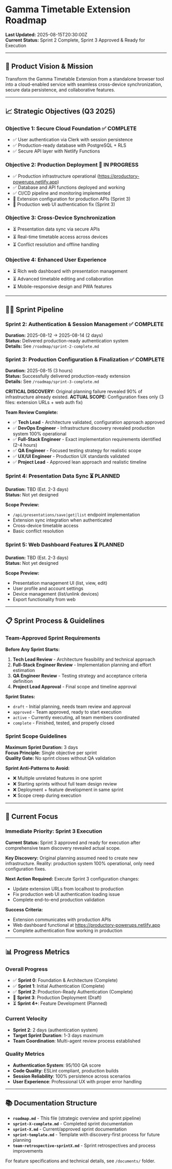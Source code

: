 # Gamma Timetable Extension Roadmap

**Last Updated:** 2025-08-15T20:30:00Z  
**Current Status:** Sprint 2 Complete, Sprint 3 Approved & Ready for Execution

---

## 🎯 Product Vision & Mission

Transform the Gamma Timetable Extension from a standalone browser tool into a cloud-enabled service with seamless cross-device synchronization, secure data persistence, and collaborative features.

---

## 📈 Strategic Objectives (Q3 2025)

### **Objective 1: Secure Cloud Foundation** ✅ **COMPLETE**
- ✅ User authentication via Clerk with session persistence
- ✅ Production-ready database with PostgreSQL + RLS  
- ✅ Secure API layer with Netlify Functions

### **Objective 2: Production Deployment** 🔄 **IN PROGRESS**
- ✅ Production infrastructure operational (https://productory-powerups.netlify.app)
- ✅ Database and API functions deployed and working  
- ✅ CI/CD pipeline and monitoring implemented
- 🔄 Extension configuration for production APIs (Sprint 3)
- 🔄 Production web UI authentication fix (Sprint 3)

### **Objective 3: Cross-Device Synchronization**
- ⏳ Presentation data sync via secure APIs
- ⏳ Real-time timetable access across devices
- ⏳ Conflict resolution and offline handling

### **Objective 4: Enhanced User Experience**
- ⏳ Rich web dashboard with presentation management
- ⏳ Advanced timetable editing and collaboration
- ⏳ Mobile-responsive design and PWA features

---

## 🏃‍♂️ Sprint Pipeline

### **Sprint 2: Authentication & Session Management** ✅ **COMPLETE**
**Duration:** 2025-08-12 → 2025-08-14 (2 days)  
**Status:** Delivered production-ready authentication system  
**Details:** See `/roadmap/sprint-2-complete.md`

### **Sprint 3: Production Configuration & Finalization** ✅ **COMPLETE**
**Duration:** 2025-08-15 (3 hours)  
**Status:** Successfully delivered production-ready extension  
**Details:** See `/roadmap/sprint-3-complete.md`

**CRITICAL DISCOVERY:** Original planning failure revealed 90% of infrastructure already existed.
**ACTUAL SCOPE:** Configuration fixes only (3 files: extension URLs + web auth fix)

**Team Review Complete:**
- ✅ **Tech Lead** - Architecture validated, configuration approach approved
- ✅ **DevOps Engineer** - Infrastructure discovery revealed production system 100% operational  
- ✅ **Full-Stack Engineer** - Exact implementation requirements identified (2-4 hours)
- ✅ **QA Engineer** - Focused testing strategy for realistic scope
- ✅ **UX/UI Engineer** - Production UX standards validated
- ✅ **Project Lead** - Approved lean approach and realistic timeline

### **Sprint 4: Presentation Data Sync** ⏳ **PLANNED**
**Duration:** TBD (Est. 2-3 days)  
**Status:** Not yet designed

**Scope Preview:**
- `/api/presentations/save|get|list` endpoint implementation
- Extension sync integration when authenticated
- Cross-device timetable access
- Basic conflict resolution

### **Sprint 5: Web Dashboard Features** ⏳ **PLANNED**  
**Duration:** TBD (Est. 2-3 days)  
**Status:** Not yet designed

**Scope Preview:**
- Presentation management UI (list, view, edit)
- User profile and account settings
- Device management (list/unlink devices)
- Export functionality from web

---

## 📋 Sprint Process & Guidelines

### **Team-Approved Sprint Requirements**

**Before Any Sprint Starts:**
1. **Tech Lead Review** - Architecture feasibility and technical approach
2. **Full-Stack Engineer Review** - Implementation planning and effort estimation  
3. **QA Engineer Review** - Testing strategy and acceptance criteria definition
4. **Project Lead Approval** - Final scope and timeline approval

**Sprint States:**
- `draft` - Initial planning, needs team review and approval
- `approved` - Team approved, ready to start execution
- `active` - Currently executing, all team members coordinated
- `complete` - Finished, tested, and properly closed

### **Sprint Scope Guidelines**

**Maximum Sprint Duration:** 3 days  
**Focus Principle:** Single objective per sprint  
**Quality Gate:** No sprint closes without QA validation

**Sprint Anti-Patterns to Avoid:**
- ❌ Multiple unrelated features in one sprint
- ❌ Starting sprints without full team design review
- ❌ Deployment + feature development in same sprint  
- ❌ Scope creep during execution

---

## 🎯 Current Focus

### **Immediate Priority: Sprint 3 Execution**

**Current Status:** 
Sprint 3 approved and ready for execution after comprehensive team discovery revealed actual scope.

**Key Discovery:** Original planning assumed need to create new infrastructure. Reality: production system 100% operational, only need configuration fixes.

**Next Action Required:**
Execute Sprint 3 configuration changes:
- Update extension URLs from localhost to production  
- Fix production web UI authentication loading issue
- Complete end-to-end production validation

**Success Criteria:**
- Extension communicates with production APIs
- Web dashboard functional at https://productory-powerups.netlify.app
- Complete authentication flow working in production

---

## 📊 Progress Metrics

### **Overall Progress**
- ✅ **Sprint 0**: Foundation & Architecture (Complete)
- ✅ **Sprint 1**: Initial Authentication (Complete)  
- ✅ **Sprint 2**: Production-Ready Authentication (Complete)
- 🔄 **Sprint 3**: Production Deployment (Draft)
- ⏳ **Sprint 4+**: Feature Development (Planned)

### **Current Velocity**
- **Sprint 2**: 2 days (authentication system)
- **Target Sprint Duration**: 1-3 days maximum
- **Team Coordination**: Multi-agent review process established

### **Quality Metrics**
- **Authentication System**: 95/100 QA score
- **Code Quality**: ESLint compliant, production builds
- **Session Reliability**: 100% persistence across scenarios
- **User Experience**: Professional UX with proper error handling

---

## 📚 Documentation Structure

- **`roadmap.md`** - This file (strategic overview and sprint pipeline)
- **`sprint-X-complete.md`** - Completed sprint documentation  
- **`sprint-X.md`** - Current/approved sprint documentation
- **`sprint-template.md`** - Template with discovery-first process for future planning
- **`team-retrospective-sprintX.md`** - Sprint retrospectives and process improvements

For feature specifications and technical details, see `/documents/` folder.